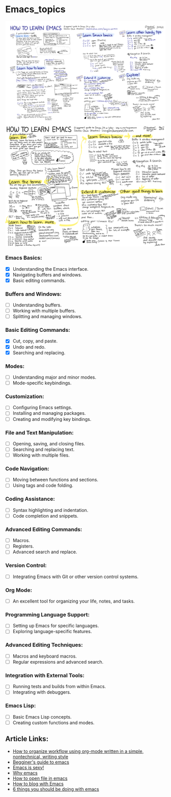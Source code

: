 # Emacs_topics
![How to learn mindmap](./How-to-Learn-Emacs-v2-Large.png)
![How to learn mindmap](./How-to-Learn-Emacs8.png)
### Emacs Basics:
- [x] Understanding the Emacs interface.
- [x] Navigating buffers and windows.
- [x] Basic editing commands.
        
### Buffers and Windows:
- [ ] Understanding buffers.
- [ ] Working with multiple buffers.
- [ ] Splitting and managing windows.

### Basic Editing Commands:
- [x] Cut, copy, and paste.
- [x] Undo and redo.
- [x] Searching and replacing.
        
### Modes:
- [ ] Understanding major and minor modes.
- [ ] Mode-specific keybindings.

### Customization:
- [ ] Configuring Emacs settings.
- [ ] Installing and managing packages.
- [ ] Creating and modifying key bindings.

### File and Text Manipulation:
- [ ] Opening, saving, and closing files.
- [ ] Searching and replacing text.
- [ ] Working with multiple files.

### Code Navigation:
- [ ] Moving between functions and sections.
- [ ] Using tags and code folding.

### Coding Assistance:
- [ ] Syntax highlighting and indentation.
- [ ] Code completion and snippets.
        
### Advanced Editing Commands:
- [ ] Macros.
- [ ] Registers.
- [ ] Advanced search and replace.

### Version Control:
- [ ] Integrating Emacs with Git or other version control systems.
        
### Org Mode:
- [ ] An excellent tool for organizing your life, notes, and tasks.

### Programming Language Support:
- [ ] Setting up Emacs for specific languages.
- [ ] Exploring language-specific features.

### Advanced Editing Techniques:
- [ ] Macros and keyboard macros.
- [ ] Regular expressions and advanced search.

### Integration with External Tools:
- [ ] Running tests and builds from within Emacs.
- [ ] Integrating with debuggers.

### Emacs Lisp:
- [ ] Basic Emacs Lisp concepts.
- [ ] Creating custom functions and modes.

## Article Links: 
- [How to organize workflow using org-mode written in a simple, nontechnical, writing style](https://orgmode.org/worg/org-tutorials/org4beginners.html)
- [Begginer's guide to emacs](https://www.masteringemacs.org/article/beginners-guide-to-emacs)
- [Emacs is sexy!](https://emacs.sexy/)
- [Why emacs](https://batsov.com/articles/2011/11/19/why-emacs/)
- [How to open file in emacs](https://www.murilopereira.com/how-to-open-a-file-in-emacs/)
- [How to blog with Emacs](https://opensource.com/article/20/8/vim-to-emacs](https://opensource.com/article/20/3/blog-emacs)https://opensource.com/article/20/3/blog-emacs)
- [6 things you should be doing with emacs](https://opensource.com/article/20/1/emacs-cheat-sheet)


